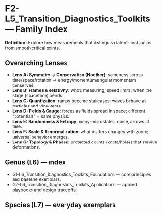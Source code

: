 # F2-L5_Transition_Diagnostics_Toolkits — Family Index
**Definition:** Explore how measurements that distinguish latent-heat jumps from smooth critical points.

## Overarching Lenses

- **Lens A: Symmetry -> Conservation (Noether)**: sameness across time/space/rotation → energy/momentum/angular momentum conserved.
- **Lens B: Frames & Relativity**: who’s measuring; speed limits; when the stage (spacetime) bends.
- **Lens C: Quantization**: ramps become staircases; waves behave as particles and vice-versa.
- **Lens D: Fields & Gauge**: forces as fields spread in space; different “potentials” = same physics.
- **Lens E: Randomness & Entropy**: many-microstates, noise, arrows of time.
- **Lens F: Scale & Renormalization**: what matters changes with zoom; universal behavior emerges.
- **Lens G: Topology & Phases**: protected counts (knots/holes) that survive deformations.

## Genus (L6) — index
- G1-L6_Transition_Diagnostics_Toolkits_Foundations — core principles and baseline exemplars.
- G2-L6_Transition_Diagnostics_Toolkits_Applications — applied playbooks and design tradeoffs.

## Species (L7) — everyday exemplars
